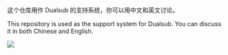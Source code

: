 这个仓库用作 Dualsub 的支持系统，你可以用中文和英文讨论。

This repository is used as the support system for Dualsub. You can discuss it in both Chinese and English.

![](https://github.com/muzuiget/dualsub-support/assets/330812/723436cd-e6fe-4948-9044-30c83e2af1bb)
